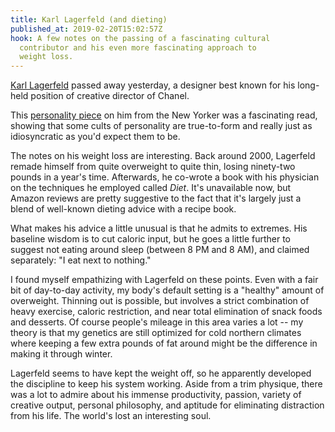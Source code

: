 ```yaml
---
title: Karl Lagerfeld (and dieting)
published_at: 2019-02-20T15:02:57Z
hook: A few notes on the passing of a fascinating cultural
  contributor and his even more fascinating approach to
  weight loss.
---
```


[Karl Lagerfeld][wiki] passed away yesterday, a designer
best known for his long-held position of creative director
of Chanel.

This [personality piece][newyorker] on him from the New
Yorker was a fascinating read, showing that some cults of
personality are true-to-form and really just as
idiosyncratic as you'd expect them to be.

The notes on his weight loss are interesting. Back around
2000, Lagerfeld remade himself from quite overweight to
quite thin, losing ninety-two pounds in a year's time.
Afterwards, he co-wrote a book with his physician on the
techniques he employed called _Diet_. It's unavailable now,
but Amazon reviews are pretty suggestive to the fact that
it's largely just a blend of well-known dieting advice with
a recipe book.

What makes his advice a little unusual is that he admits to
extremes. His baseline wisdom is to cut caloric input, but
he goes a little further to suggest not eating around sleep
(between 8 PM and 8 AM), and claimed separately: "I eat
next to nothing."

I found myself empathizing with Lagerfeld on these points.
Even with a fair bit of day-to-day activity, my body's
default setting is a "healthy" amount of overweight.
Thinning out is possible, but involves a strict combination
of heavy exercise, caloric restriction, and near total
elimination of snack foods and desserts. Of course people's
mileage in this area varies a lot -- my theory is that my
genetics are still optimized for cold northern climates
where keeping a few extra pounds of fat around might be the
difference in making it through winter.

Lagerfeld seems to have kept the weight off, so he
apparently developed the discipline to keep his system
working. Aside from a trim physique, there was a lot to
admire about his immense productivity, passion, variety of
creative output, personal philosophy, and aptitude for
eliminating distraction from his life. The world's lost an
interesting soul.

[newyorker]: https://www.newyorker.com/magazine/2007/03/19/in-the-now
[wiki]: https://en.wikipedia.org/wiki/Karl_Lagerfeld

